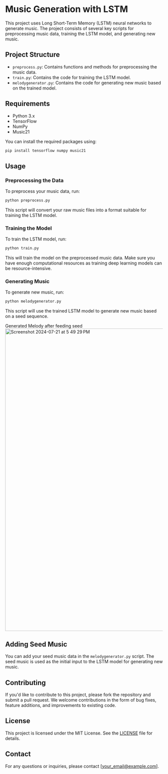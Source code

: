 # Music Generation with LSTM

This project uses Long Short-Term Memory (LSTM) neural networks to generate music. The project consists of several key scripts for preprocessing music data, training the LSTM model, and generating new music.

## Project Structure

- `preprocess.py`: Contains functions and methods for preprocessing the music data.
- `train.py`: Contains the code for training the LSTM model.
- `melodygenerator.py`: Contains the code for generating new music based on the trained model.

## Requirements

- Python 3.x
- TensorFlow
- NumPy
- Music21

You can install the required packages using:
```bash
pip install tensorflow numpy music21
```

## Usage

### Preprocessing the Data

To preprocess your music data, run:
```bash
python preprocess.py
```
This script will convert your raw music files into a format suitable for training the LSTM model.

### Training the Model

To train the LSTM model, run:
```bash
python train.py
```
This will train the model on the preprocessed music data. Make sure you have enough computational resources as training deep learning models can be resource-intensive.

### Generating Music

To generate new music, run:
```bash
python melodygenerator.py
```
This script will use the trained LSTM model to generate new music based on a seed sequence.

Generated Melody after feeding seed
<img width="968" alt="Screenshot 2024-07-21 at 5 49 29 PM" src="https://github.com/user-attachments/assets/92f0438f-d98c-47c5-928b-fadc9e507faa">
 


## Adding Seed Music

You can add your seed music data in the `melodygenerator.py` script. The seed music is used as the initial input to the LSTM model for generating new music.

## Contributing

If you'd like to contribute to this project, please fork the repository and submit a pull request. We welcome contributions in the form of bug fixes, feature additions, and improvements to existing code.

## License

This project is licensed under the MIT License. See the [LICENSE](LICENSE) file for details.

## Contact

For any questions or inquiries, please contact [your_email@example.com].
